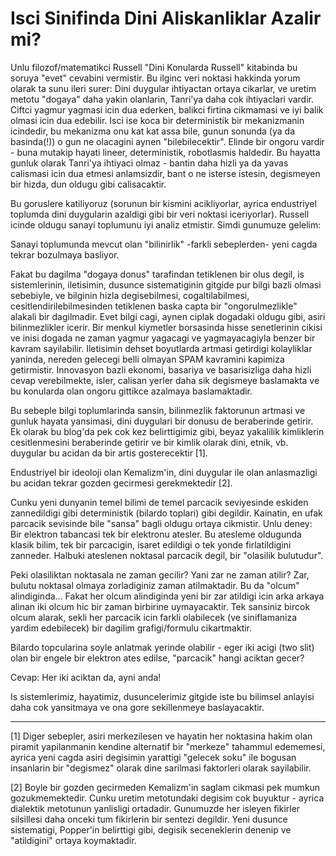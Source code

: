 # Isci Sinifinda Dini Aliskanliklar Azalir mi?

Unlu filozof/matematikci Russell "Dini Konularda Russell" kitabinda bu soruya "evet" cevabini vermistir. Bu ilginc veri noktasi hakkinda yorum olarak ta sunu ileri surer: Dini duygular ihtiyactan ortaya cikarlar, ve uretim metotu "dogaya" daha yakin olanlarin, Tanri'ya daha cok ihtiyaclari vardir. Ciftci yagmur yagmasi icin dua ederken, balikci firtina cikmamasi ve iyi balik olmasi icin dua edebilir. Isci ise koca bir deterministik bir mekanizmanin icindedir, bu mekanizma onu kat kat assa bile, gunun sonunda (ya da basinda(!)) o gun ne olacagini aynen "bilebilecektir". Elinde bir ongoru vardir - buna mutakip hayati lineer, deterministik, robotlasmis haldedir. Bu hayatta gunluk olarak Tanri'ya ihtiyaci olmaz - bantin daha hizli ya da yavas calismasi icin dua etmesi anlamsizdir, bant o ne isterse istesin, degismeyen bir hizda, dun oldugu gibi calisacaktir.

Bu goruslere katiliyoruz (sorunun bir kismini acikliyorlar, ayrica endustriyel toplumda dini duygularin azaldigi gibi bir veri noktasi iceriyorlar). Russell icinde oldugu sanayi toplumunu iyi analiz etmistir. Simdi gunumuze gelelim:

Sanayi toplumunda mevcut olan "bilinirlik" -farkli sebeplerden- yeni cagda tekrar bozulmaya basliyor.

Fakat bu dagilma "dogaya donus" tarafindan tetiklenen bir olus degil, is sistemlerinin, iletisimin, dusunce sistematiginin gitgide pur bilgi bazli olmasi sebebiyle, ve bilginin hizla degisebilmesi, cogaltilabilmesi, cesitlendirilebilmesinden tetiklenen baska capta bir "ongorulmezlikle" alakali bir dagilmadir. Evet bilgi cagi, aynen ciplak dogadaki oldugu gibi, asiri bilinmezlikler icerir. Bir menkul kiymetler borsasinda hisse senetlerinin cikisi ve inisi dogada ne zaman yagmur yagacagi ve yagmayacagiyla benzer bir kavram sayilabilir. Iletisimin dehset boyutlarda artmasi getirdigi kolayliklar yaninda, nereden gelecegi belli olmayan SPAM kavramini kapimiza getirmistir. Innovasyon bazli ekonomi, basariya ve basarisizliga daha hizli cevap verebilmekte, isler, calisan yerler daha sik degismeye baslamakta ve bu konularda olan ongoru gittikce azalmaya baslamaktadir.

Bu sebeple bilgi toplumlarinda sansin, bilinmezlik faktorunun artmasi ve gunluk hayata yansimasi, dini duygulari bir donusu de beraberinde getirir. Ek olarak bu blog'da pek cok kez belirttigimiz gibi, beyaz yakalilik kimliklerin cesitlenmesini beraberinde getirir ve bir kimlik olarak dini, etnik, vb. duygular bu acidan da bir artis gosterecektir [1].

Endustriyel bir ideoloji olan Kemalizm'in, dini duygular ile olan anlasmazligi bu acidan tekrar gozden gecirmesi gerekmektedir [2].

Cunku yeni dunyanin temel bilimi de temel parcacik seviyesinde eskiden zannedildigi gibi deterministik (bilardo toplari) gibi degildir. Kainatin, en ufak parcacik sevisinde bile "sansa" bagli oldugu ortaya cikmistir. Unlu deney: Bir elektron tabancasi tek bir elektronu atesler. Bu atesleme oldugunda klasik bilim, tek bir parcacigin, isaret edildigi o tek yonde firlatildigini zanneder. Halbuki ateslenen noktasal parcacik degil, bir "olasilik bulutudur".

Peki olasiliktan noktasala ne zaman gecilir? Yani zar ne zaman atilir? Zar, bulutu noktasal olmaya zorladiginiz zaman atilmaktadir. Bu da "olcum" alindiginda... Fakat her olcum alindiginda yeni bir zar atildigi icin arka arkaya alinan iki olcum hic bir zaman birbirine uymayacaktir. Tek sansiniz bircok olcum alarak, sekli her parcacik icin farkli olabilecek (ve siniflamaniza yardim edebilecek) bir dagilim grafigi/formulu cikartmaktir.

Bilardo topcularina soyle anlatmak yerinde olabilir - eger iki acigi (two slit) olan bir engele bir elektron ates edilse, "parcacik" hangi aciktan gecer?

Cevap: Her iki aciktan da, ayni anda!

Is sistemlerimiz, hayatimiz, dusuncelerimiz gitgide iste bu bilimsel anlayisi daha cok yansitmaya ve ona gore sekillenmeye baslayacaktir.

---

[1] Diger sebepler, asiri merkezilesen ve hayatin her noktasina hakim olan piramit yapilanmanin kendine alternatif bir "merkeze" tahammul edememesi, ayrica yeni cagda asiri degisimin yarattigi "gelecek soku" ile bogusan insanlarin bir "degismez" olarak dine sarilmasi faktorleri olarak sayilabilir.

[2] Boyle bir gozden gecirmeden Kemalizm'in saglam cikmasi pek mumkun gozukmemektedir. Cunku uretim metotundaki degisim cok buyuktur - ayrica dialektik metotunun yanlisligi ortadadir. Gunumuzde her isleyen fikirler silsillesi daha onceki tum fikirlerin bir sentezi degildir. Yeni dusunce sistematigi, Popper'in belirttigi gibi, degisik seceneklerin denenip ve "atildigini" ortaya koymaktadir.
